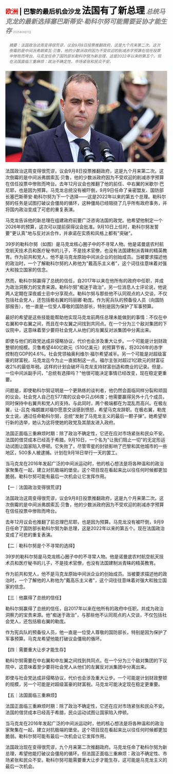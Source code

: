 <span style="color:#E3120B; font-size:14.9pt; font-weight:bold;">欧洲</span> <span style="color:#000000; font-size:14.9pt; font-weight:bold;">| 巴黎的最后机会沙龙</span>
<span style="color:#000000; font-size:21.0pt; font-weight:bold;">法国有了新总理</span>
<span style="color:#808080; font-size:14.9pt; font-weight:bold; font-style:italic;">总统马克龙的最新选择塞巴斯蒂安·勒科尔努可能需要妥协才能生存</span>
<span style="color:#808080; font-size:6.2pt;">2025年9月11日</span>

<div style="padding:8px 12px; color:#666; font-size:9.0pt; font-style:italic; margin:12px 0;">摘要：法国政治这周变得很荒谬，议会9月8日投票推翻政府，这是九个月来第二次。这次倒霉的是中间派弗朗索瓦·贝鲁，他的少数派政府因为不受欢迎的削减赤字预算在信任投票中惨败而垮台。马克龙任命了国防部长勒科尔努为新总理，这是2022年以来的第五个。现在法国面临三重麻烦：政治不确定性、市场紧张和民众不安。</div>

![](../images/038_France_gets_a_new_prime_minister/p0154_img01.jpeg)

法国政治这周变得很荒谬，议会9月8日投票推翻政府，这是九个月来第二次。这次倒霉的是中间派弗朗索瓦·贝鲁，他的少数派政府因为不受欢迎的削减赤字预算在信任投票中惨败而垮台。去年12月议会也推翻了他的前任、中右翼的米歇尔·巴尼耶，也是因为预算。马克龙总统没有被吓倒，9月9日任命了亲密盟友、国防部长塞巴斯蒂安·勒科尔努为下一个选择——这是2022年以来的第五个总理。勒科尔努的任务是试图打破议会僵局的循环，这种僵局已经阻挠了几乎所有政府事务，并将国内政治变成了可悲的重复表演。

马克龙告诉他的新总理在组建政府前要广泛咨询法国的政党。他希望他制定一个2026年的预算，这次可以提前获得议会批准。9月10日上任时，勒科尔努发誓要"更认真"地与反对派合作，并承诺在实质和风格上都有"突破"。

39岁的勒科尔努（如图）是马克龙核心圈子中的不寻常人物。他是诺曼底农村航空航天技术员和医疗秘书的儿子，不是技术官僚，也没有法国建制派青睐的精英教育。作为前共和党人，他不是马克龙原始中间派企业的创始成员。当被要求描述他的政治时，一个了解勒科尔努的人称他为"戴高乐主义者"，这个词往往意味着对强大和独立国家的信念。

然而，勒科尔努赢得了总统的信任，自2017年以来在他所有的政府中任职，并成为政治洞察力的宝贵来源。勒科尔努"痴迷于政治"，另一位消息人士评论说，他说两人定期在深夜威士忌中分享观点。勒科尔努与那些他不认同观点的人交谈，不仅包括社会党人，还包括极右翼的玛丽娜·勒庞。作为宪兵队的预备役人员（向国防部报告），他一直是一位受人尊敬的国防部长，特别是因为保护了军事预算。

最好的希望是这些技能能帮助他实现马克龙前两任总理未能做到的事情：不仅在中右翼和中右翼之间，而且在中左翼之间找到共同点。在一个分为三个敌对集团的下议院中，这意味着至少要将社会党人从他们的左翼反对派集团中分离出来。

即使与他们的政党达成非侵略协议，代价也会涉及重大让步。一个可能是计划财政整顿的规模。贝鲁希望440亿欧元（510亿美元）的预算节省，将2026年的赤字控制在GDP的4.6%。社会党领袖奥利维尔·福尔希望减半。另一个可能是对超级富豪的财富税，马克龙迄今为止一直抵制这一点。福尔主张对超过1亿欧元的财富征收2%的最低年税。这样的计划会破坏马克龙支持财富创造和商业的记录。但是，一位中间派副手问，"总统有选择吗？"他很可能决定事情已经改变，现在稳定更重要。

问题是，即使勒科尔努证明是一个更熟练的谈判者，他仍然会面临同样分裂和顽固的议会。社会党人自己在577席的议会中只占66席；他需要赢得另外十几个成员，同时保持中右翼共和党人的支持。与此同时，两个极端都在为混乱而高兴。在极左翼，让-吕克·梅朗雄对福尔愿意交谈感到愤怒，希望马克龙辞职。在极右翼，勒庞女士说，通过任命勒科尔努，总统"发射了马克龙主义的最后一颗子弹"。她希望举行新的选举，她认为这将使她的政党及其朋友进入政府。

法国正面临三重麻烦时期：除了政治不确定性，它还在应对市场紧张和民众不安。法国的借贷成本已经高于希腊。9月10日，一个名为"让我们阻止一切"的无定形运动试图让国家陷入停顿。它失败了，尽管零星的封锁影响了巴黎和其他城市的一些地区，500多人被逮捕。计划在9月18日举行一天的罢工。

当马克龙在2016年发起广泛的中间派运动时，他的核心想法是将各种温和的政治家聚集在一起，建立对抗极端的堡垒。这个项目现在看起来比以往任何时候都更加脆弱。勒科尔努可能有最后一次机会让它发挥作用。

【一｜法国政治变得很荒谬】

法国政治这周变得很荒谬，议会9月8日投票推翻政府，这是九个月来第二次。这次倒霉的是中间派弗朗索瓦·贝鲁，他的少数派政府因为不受欢迎的削减赤字预算在信任投票中惨败而垮台。

去年12月议会也推翻了前总理巴尼耶，也是因为预算。马克龙没有被吓倒，9月9日任命了国防部长勒科尔努为新总理，这是2022年以来的第五个。现在法国政治变成了可悲的重复表演。

【二｜勒科尔努是个不寻常的选择】

39岁的勒科尔努是马克龙核心圈子中的不寻常人物。他是诺曼底农村航空航天技术员和医疗秘书的儿子，不是技术官僚，也没有法国建制派青睐的精英教育。

作为前共和党人，他不是马克龙原始中间派企业的创始成员。当被要求描述他的政治时，一个了解他的人称他为"戴高乐主义者"，这个词往往意味着对强大和独立国家的信念。

【三｜他赢得了总统的信任】

勒科尔努赢得了总统的信任，自2017年以来在他所有的政府中任职，并成为政治洞察力的宝贵来源。他"痴迷于政治"，与那些他不认同观点的人交谈，不仅包括社会党人，还包括极右翼的勒庞。

作为宪兵队的预备役人员，他一直是一位受人尊敬的国防部长，特别是因为保护了军事预算。马克龙希望他能打破议会僵局的循环。

【四｜需要重大让步才能生存】

勒科尔努需要在中右翼和中左翼之间找到共同点。在一个分为三个敌对集团的下议院中，这意味着至少要将社会党人从他们的左翼反对派集团中分离出来。

即使与社会党达成非侵略协议，代价也会涉及重大让步。一个可能是计划财政整顿的规模，另一个可能是对超级富豪的财富税。马克龙可能决定现在稳定更重要。

【五｜法国面临三重麻烦】

法国正面临三重麻烦时期：除了政治不确定性，它还在应对市场紧张和民众不安。法国的借贷成本已经高于希腊，民众运动试图让国家陷入停顿。

当马克龙在2016年发起广泛的中间派运动时，他的核心想法是将各种温和的政治家聚集在一起，建立对抗极端的堡垒。这个项目现在看起来比以往任何时候都更加脆弱。勒科尔努可能有最后一次机会让它发挥作用。

法国政治现在变得很荒谬，九个月来第二次推翻政府。马克龙任命了勒科尔努为新总理，希望他能打破议会僵局的循环。但法国正面临三重麻烦：政治不确定性、市场紧张和民众不安。勒科尔努可能需要重大让步才能生存，这可能是马克龙主义的最后一次机会。
